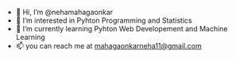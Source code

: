 - 👋 Hi, I’m @nehamahagaonkar
- 👀 I’m interested in Pyhton Programming and Statistics
- 🌱 I’m currently learning Pyhton Web Developement and Machine Learning
- 📫 you can reach me at mahagaonkarneha11@gmail.com


<!---
nehamahagaonkar/nehamahagaonkar is a ✨ special ✨ repository because its `README.md` (this file) appears on your GitHub profile.
You can click the Preview link to take a look at your changes.
--->
